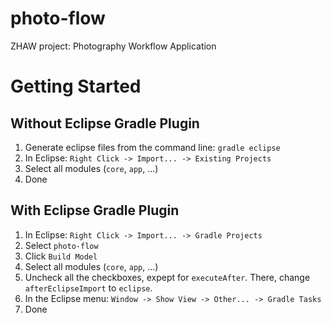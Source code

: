 # photo-flow
ZHAW project: Photography Workflow Application

# Getting Started

## Without Eclipse Gradle Plugin

1. Generate eclipse files from the command line: `gradle eclipse`
2. In Eclipse: `Right Click -> Import... -> Existing Projects`
3. Select all modules (`core`, `app`, ...)
3. Done

## With Eclipse Gradle Plugin
1. In Eclipse: `Right Click -> Import... -> Gradle Projects`
2. Select `photo-flow`
3. Click `Build Model`
4. Select all modules (`core`, `app`, ...)
5. Uncheck all the checkboxes, expept for `executeAfter`. There, change `afterEclipseImport` to `eclipse`.
6. In the Eclipse menu: `Window -> Show View -> Other... -> Gradle Tasks`
7. Done
